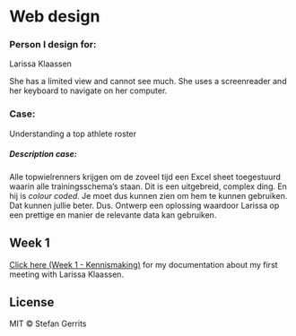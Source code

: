 # Web design

### Person I design for: 
Larissa Klaassen

She has a limited view and cannot see much. She uses a screenreader and her keyboard to navigate on her computer.
### Case: 
Understanding a top athlete roster

##### Description case:

Alle topwielrenners krijgen om de zoveel tijd een Excel sheet toegestuurd waarin alle trainingsschema’s staan. Dit is een uitgebreid, complex ding. En hij is *colour coded*. Je moet dus kunnen zien om hem te kunnen gebruiken. Dat kunnen jullie beter. Dus. Ontwerp een oplossing waardoor Larissa op een prettige en manier de relevante data kan gebruiken.

## Week 1

[Click here (Week 1 - Kennismaking)](https://github.com/StefanGerrits2/web-design-1920/wiki/Week-1---Kennismaking) for my documentation about my first meeting with Larissa Klaassen.

## License

MIT © Stefan Gerrits